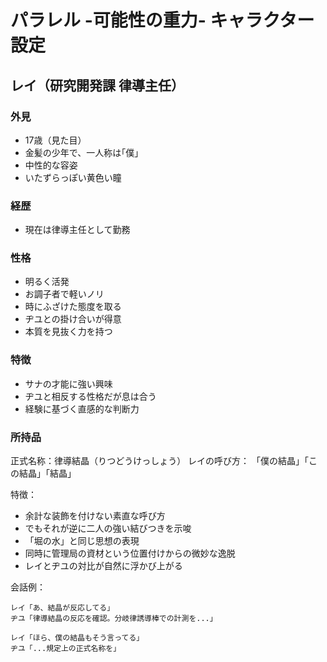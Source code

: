 # パラレル -可能性の重力- キャラクター設定

## レイ（研究開発課 律導主任）

### 外見
- 17歳（見た目）
- 金髪の少年で、一人称は｢僕｣
- 中性的な容姿
- いたずらっぽい黄色い瞳

### 経歴
- 現在は律導主任として勤務

### 性格
- 明るく活発
- お調子者で軽いノリ
- 時にふざけた態度を取る
- ヂユとの掛け合いが得意
- 本質を見抜く力を持つ

### 特徴
- サナの才能に強い興味
- ヂユと相反する性格だが息は合う
- 経験に基づく直感的な判断力

### 所持品
正式名称：律導結晶（りつどうけっしょう）
レイの呼び方：
「僕の結晶」「この結晶」「結晶」

特徴：
- 余計な装飾を付けない素直な呼び方
- でもそれが逆に二人の強い結びつきを示唆
- 「堀の水」と同じ思想の表現
- 同時に管理局の資材という位置付けからの微妙な逸脱
- レイとヂユの対比が自然に浮かび上がる

会話例：
```
レイ「あ、結晶が反応してる」
ヂユ「律導結晶の反応を確認。分岐律誘導棒での計測を...」

レイ「ほら、僕の結晶もそう言ってる」
ヂユ「...規定上の正式名称を」
```